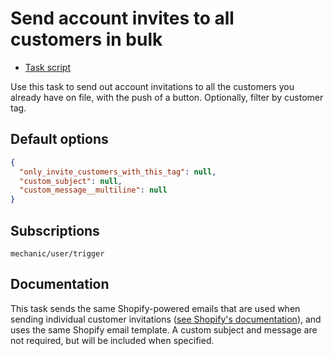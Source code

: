 # Send account invites to all customers in bulk

* [Task script](./script.liquid)

Use this task to send out account invitations to all the customers you already have on file, with the push of a button. Optionally, filter by customer tag.

## Default options

```json
{
  "only_invite_customers_with_this_tag": null,
  "custom_subject": null,
  "custom_message__multiline": null
}
```

## Subscriptions

```liquid
mechanic/user/trigger
```

## Documentation

This task sends the same Shopify-powered emails that are used when sending individual customer invitations ([see Shopify's documentation](https://help.shopify.com/en/manual/customers/customer-accounts#individual-invites)), and uses the same Shopify email template. A custom subject and message are not required, but will be included when specified.